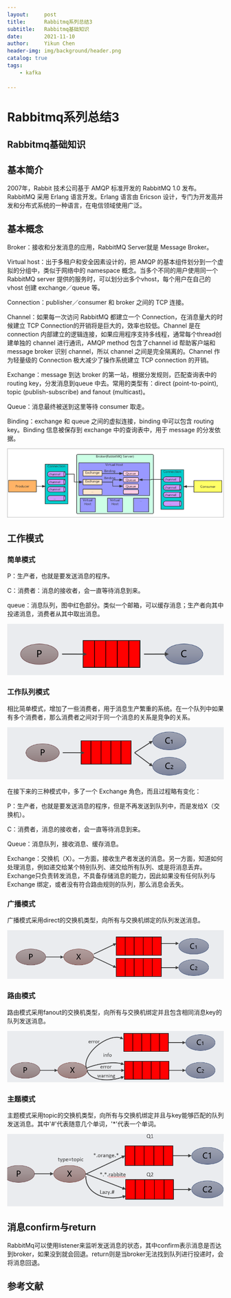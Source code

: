```yaml
---
layout:     post
title:      Rabbitmq系列总结3
subtitle:   Rabbitmq基础知识
date:       2021-11-10
author:     Yikun Chen
header-img: img/background/header.png
catalog: true
tags:
    - kafka

---
```



# Rabbitmq系列总结3

Rabbitmq基础知识
--

## 基本简介

2007年，Rabbit 技术公司基于 AMQP 标准开发的 RabbitMQ 1.0 发布。RabbitMQ 采用 Erlang 语言开发。Erlang 语言由 Ericson 设计，专门为开发高并发和分布式系统的一种语言，在电信领域使用广泛。

## 基本概念

Broker：接收和分发消息的应用，RabbitMQ Server就是 Message Broker。

Virtual host：出于多租户和安全因素设计的，把 AMQP 的基本组件划分到一个虚拟的分组中，类似于网络中的 namespace 概念。当多个不同的用户使用同一个 RabbitMQ server 提供的服务时，可以划分出多个vhost，每个用户在自己的 vhost 创建 exchange／queue 等。

Connection：publisher／consumer 和 broker 之间的 TCP 连接。

Channel：如果每一次访问 RabbitMQ 都建立一个 Connection，在消息量大的时候建立 TCP Connection的开销将是巨大的，效率也较低。Channel 是在 connection 内部建立的逻辑连接，如果应用程序支持多线程，通常每个thread创建单独的 channel 进行通讯，AMQP method 包含了channel id 帮助客户端和message broker 识别 channel，所以 channel 之间是完全隔离的。Channel 作为轻量级的 Connection 极大减少了操作系统建立 TCP connection 的开销。

Exchange：message 到达 broker 的第一站，根据分发规则，匹配查询表中的 routing key，分发消息到queue 中去。常用的类型有：direct (point-to-point), topic (publish-subscribe) and fanout (multicast)。

Queue：消息最终被送到这里等待 consumer 取走。

Binding：exchange 和 queue 之间的虚拟连接，binding 中可以包含 routing key。Binding 信息被保存到 exchange 中的查询表中，用于 message 的分发依据。

![picture1](/img/rabbitmq/architecture.png)

## 工作模式

### 简单模式

P：生产者，也就是要发送消息的程序。

C：消费者：消息的接收者，会一直等待消息到来。

queue：消息队列，图中红色部分。类似一个邮箱，可以缓存消息；生产者向其中投递消息，消费者从其中取出消息。

![picture1](/img/rabbitmq/simple.png)

### 工作队列模式

相比简单模式，增加了一些消费者，用于消息生产繁重的系统。在一个队列中如果有多个消费者，那么消费者之间对于同一个消息的关系是竞争的关系。

![picture1](/img/rabbitmq/workqueue.png)



在接下来的三种模式中，多了一个 Exchange 角色，而且过程略有变化：

P：生产者，也就是要发送消息的程序，但是不再发送到队列中，而是发给X（交换机）。

C：消费者，消息的接收者，会一直等待消息到来。

Queue：消息队列，接收消息、缓存消息。

Exchange：交换机（X）。一方面，接收生产者发送的消息。另一方面，知道如何处理消息，例如递交给某个特别队列、递交给所有队列、或是将消息丢弃。Exchange只负责转发消息，不具备存储消息的能力，因此如果没有任何队列与 Exchange 绑定，或者没有符合路由规则的队列，那么消息会丢失。

### 广播模式

广播模式采用direct的交换机类型，向所有与交换机绑定的队列发送消息。

![picture1](/img/rabbitmq/fanout.png)

### 路由模式

路由模式采用fanout的交换机类型，向所有与交换机绑定并且包含相同消息key的队列发送消息。

![picture1](/img/rabbitmq/direct.png)

### 主题模式

主题模式采用topic的交换机类型，向所有与交换机绑定并且与key能够匹配的队列发送消息。其中'#'代表随意几个单词，'*'代表一个单词。

![picture1](/img/rabbitmq/topic.png)

## 消息confirm与return

RabbitMq可以使用listener来监听发送消息的状态，其中confirm表示消息是否达到broker，如果没到就会回退。return则是当broker无法找到队列进行投递时，会将消息回退。


参考文献
--